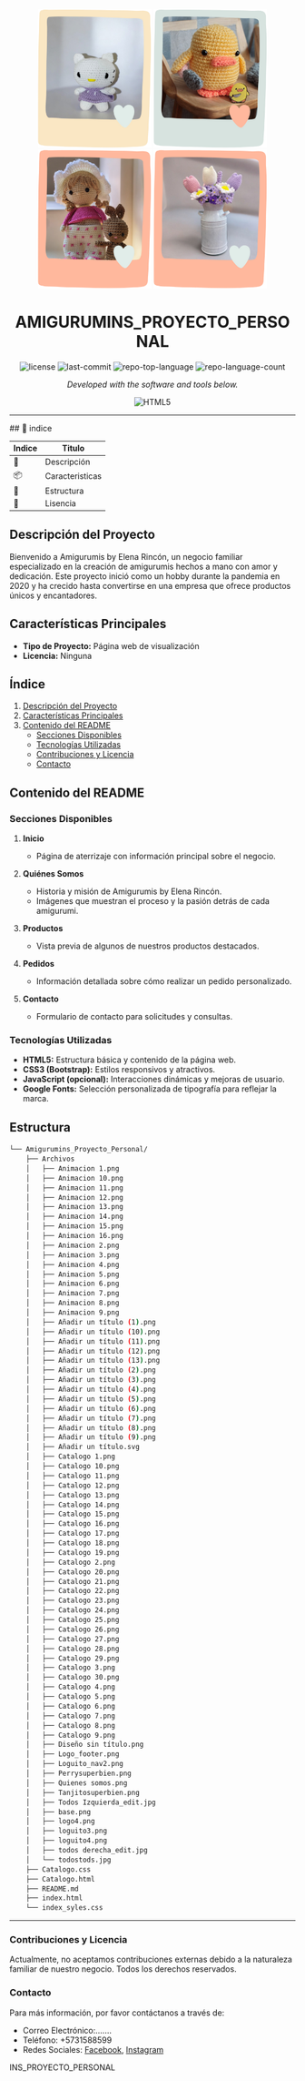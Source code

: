 

<p  align="center">  <img  src="./Archivos/Añadir un título (2).png"  width="200"  />   <img  src="./Archivos/Añadir un título (3).png"  width="200"  /> <img  src="./Archivos/Añadir un título (4).png"  width="200"  /> <img  src="./Archivos/Añadir un título (12).png"  width="200"  /></p>  
<p  align="center">  <h1  align="center">AMIGURUMINS_PROYECTO_PERSONAL</h1>  </p>

   <p align="center">
	<img src="https://img.shields.io/github/license/AlejandroRinconPerez/CV-Practica?style=flat&color=0080ff" alt="license">
	<img src="https://img.shields.io/github/last-commit/AlejandroRinconPerez/CV-Practica?style=flat&logo=git&logoColor=white&color=0080ff" alt="last-commit">
	<img src="https://img.shields.io/github/languages/top/AlejandroRinconPerez/CV-Practica?style=flat&color=0080ff" alt="repo-top-language">
	<img src="https://img.shields.io/github/languages/count/AlejandroRinconPerez/CV-Practica?style=flat&color=0080ff" alt="repo-language-count">
<p>
<p align="center">
		<em>Developed with the software and tools below.</em>
</p>
<p align="center">
	<img src="https://img.shields.io/badge/HTML5-E34F26.svg?style=flat&logo=HTML5&logoColor=white" alt="HTML5">
</p>
<hr>
## 🔗 indice

| Indice | Titulo  |
|--|--|
| 📍 | Descripción |
| 📦 | Caracteristicas |
| 🧩 | Estructura |
| 🤝 |Lisencia |



## Descripción del Proyecto
Bienvenido a Amigurumis by Elena Rincón, un negocio familiar especializado en la creación de amigurumis hechos a mano con amor y dedicación. Este proyecto inició como un hobby durante la pandemia en 2020 y ha crecido hasta convertirse en una empresa que ofrece productos únicos y encantadores.

## Características Principales
- **Tipo de Proyecto:** Página web de visualización
- **Licencia:** Ninguna

## Índice

1. [Descripción del Proyecto](#descripción-del-proyecto)
2. [Características Principales](#características-principales)
3. [Contenido del README](#contenido-del-readme)
   - [Secciones Disponibles](#secciones-disponibles)
   - [Tecnologías Utilizadas](#tecnologías-utilizadas)
   - [Contribuciones y Licencia](#contribuciones-y-licencia)
   - [Contacto](#contacto)

## Contenido del README


### Secciones Disponibles

1. **Inicio**
   - Página de aterrizaje con información principal sobre el negocio.

2. **Quiénes Somos**
   - Historia y misión de Amigurumis by Elena Rincón.
   - Imágenes que muestran el proceso y la pasión detrás de cada amigurumi.

3. **Productos**
   - Vista previa de algunos de nuestros productos destacados.

4. **Pedidos**
   - Información detallada sobre cómo realizar un pedido personalizado.

5. **Contacto**
   - Formulario de contacto para solicitudes y consultas.

### Tecnologías Utilizadas
- **HTML5:** Estructura básica y contenido de la página web.
- **CSS3 (Bootstrap):** Estilos responsivos y atractivos.
- **JavaScript (opcional):** Interacciones dinámicas y mejoras de usuario.
- **Google Fonts:** Selección personalizada de tipografía para reflejar la marca.

## Estructura 
```sh
└── Amigurumins_Proyecto_Personal/
    ├── Archivos
    │   ├── Animacion 1.png
    │   ├── Animacion 10.png
    │   ├── Animacion 11.png
    │   ├── Animacion 12.png
    │   ├── Animacion 13.png
    │   ├── Animacion 14.png
    │   ├── Animacion 15.png
    │   ├── Animacion 16.png
    │   ├── Animacion 2.png
    │   ├── Animacion 3.png
    │   ├── Animacion 4.png
    │   ├── Animacion 5.png
    │   ├── Animacion 6.png
    │   ├── Animacion 7.png
    │   ├── Animacion 8.png
    │   ├── Animacion 9.png
    │   ├── Añadir un título (1).png
    │   ├── Añadir un título (10).png
    │   ├── Añadir un título (11).png
    │   ├── Añadir un título (12).png
    │   ├── Añadir un título (13).png
    │   ├── Añadir un título (2).png
    │   ├── Añadir un título (3).png
    │   ├── Añadir un título (4).png
    │   ├── Añadir un título (5).png
    │   ├── Añadir un título (6).png
    │   ├── Añadir un título (7).png
    │   ├── Añadir un título (8).png
    │   ├── Añadir un título (9).png
    │   ├── Añadir un título.svg
    │   ├── Catalogo 1.png
    │   ├── Catalogo 10.png
    │   ├── Catalogo 11.png
    │   ├── Catalogo 12.png
    │   ├── Catalogo 13.png
    │   ├── Catalogo 14.png
    │   ├── Catalogo 15.png
    │   ├── Catalogo 16.png
    │   ├── Catalogo 17.png
    │   ├── Catalogo 18.png
    │   ├── Catalogo 19.png
    │   ├── Catalogo 2.png
    │   ├── Catalogo 20.png
    │   ├── Catalogo 21.png
    │   ├── Catalogo 22.png
    │   ├── Catalogo 23.png
    │   ├── Catalogo 24.png
    │   ├── Catalogo 25.png
    │   ├── Catalogo 26.png
    │   ├── Catalogo 27.png
    │   ├── Catalogo 28.png
    │   ├── Catalogo 29.png
    │   ├── Catalogo 3.png
    │   ├── Catalogo 30.png
    │   ├── Catalogo 4.png
    │   ├── Catalogo 5.png
    │   ├── Catalogo 6.png
    │   ├── Catalogo 7.png
    │   ├── Catalogo 8.png
    │   ├── Catalogo 9.png
    │   ├── Diseño sin título.png
    │   ├── Logo_footer.png
    │   ├── Loguito_nav2.png
    │   ├── Perrysuperbien.png
    │   ├── Quienes somos.png
    │   ├── Tanjitosuperbien.png
    │   ├── Todos Izquierda_edit.jpg
    │   ├── base.png
    │   ├── logo4.png
    │   ├── loguito3.png
    │   ├── loguito4.png
    │   ├── todos derecha_edit.jpg
    │   └── todostods.jpg
    ├── Catalogo.css
    ├── Catalogo.html
    ├── README.md
    ├── index.html
    └── index_syles.css
```

---








### Contribuciones y Licencia
Actualmente, no aceptamos contribuciones externas debido a la naturaleza familiar de nuestro negocio. Todos los derechos reservados.

### Contacto
Para más información, por favor contáctanos a través de:
- Correo Electrónico:.......
- Teléfono: +5731588599
- Redes Sociales: [Facebook](https://www.facebook.com/amigurumisbyelenarincon), [Instagram](https://www.instagram.com/amigurumisbyelenarincon)

INS_PROYECTO_PERSONAL</h1>  </p>
